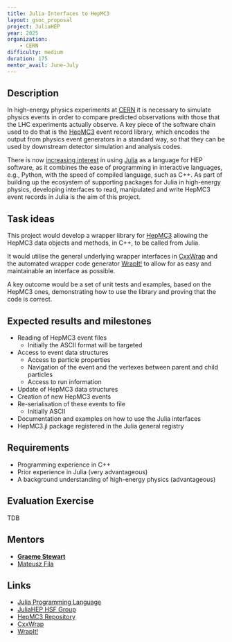 ```yaml
---
title: Julia Interfaces to HepMC3
layout: gsoc_proposal
project: JuliaHEP
year: 2025
organization:
    - CERN
difficulty: medium
duration: 175
mentor_avail: June-July
---
```


## Description

In high-energy physics experiments at [CERN](https://home.cern/) it is necessary to simulate physics events in order to compare predicted observations with those that the LHC experiments actually observe. A key piece of the software chain used to do that is the [HepMC3](https://arxiv.org/abs/1912.08005) event record library, which encodes the output from physics event generators in a standard way, so that they can be used by downstream detector simulation and analysis codes.

There is now [increasing interest](https://doi.org/10.1007/s41781-023-00104-x) in using [Julia](https://julialang.org/) as a language for HEP software, as it combines the ease of programming in interactive languages, e.g., Python, with the speed of compiled language, such as C++. As part of building up the ecosystem of supporting packages for Julia in high-energy physics, developing interfaces to read, manipulated and write HepMC3 event records in Julia is the aim of this project.

## Task ideas

This project would develop a wrapper library for [HepMC3](https://gitlab.cern.ch/hepmc/HepMC3) allowing the HepMC3 data objects and methods, in C++, to be called from Julia.

It would utilise the general underlying wrapper interfaces in [CxxWrap](https://github.com/JuliaInterop/CxxWrap.jl) and the automated wrapper code generator [WrapIt!](https://github.com/grasph/wrapit) to allow for as easy and maintainable an interface as possible.

A key outcome would be a set of unit tests and examples, based on the HepMC3 ones, demonstrating how to use the library and proving that the code is correct.

## Expected results and milestones

- Reading of HepMC3 event files
    - Initially the ASCII format will be targeted
- Access to event data structures
    - Access to particle properties
    - Navigation of the event and the vertexes between parent and child particles
    - Access to run information
- Update of HepMC3 data structures
- Creation of new HepMC3 events
- Re-serialisation of these events to file
    - Initially ASCII
- Documentation and examples on how to use the Julia interfaces
- HepMC3.jl package registered in the Julia general registry

## Requirements

- Programming experience in C++
- Prior experience in Julia (very advantageous)
- A background understanding of high-energy physics (advantageous)

## Evaluation Exercise

TDB

## Mentors

- **[Graeme Stewart](mailto:graeme.andrew.stewart@cern.ch)**
- [Mateusz Fila](mailto:mateusz.jakub.fila@cern.ch)

## Links

- [Julia Programming Language](https://julialang.org/)
- [JuliaHEP HSF Group](https://hepsoftwarefoundation.org/workinggroups/juliahep.html)
- [HepMC3 Repository](https://gitlab.cern.ch/hepmc/HepMC3)
- [CxxWrap](https://github.com/JuliaInterop/CxxWrap.jl)
- [WrapIt!](https://github.com/grasph/wrapit)
